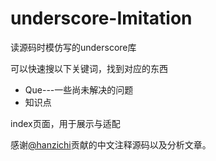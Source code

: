 # underscore-Imitation
读源码时模仿写的underscore库



可以快速搜以下关键词，找到对应的东西

- Que---一些尚未解决的问题
- 知识点



index页面，用于展示与适配



 感谢[@hanzichi](https://github.com/hanzichi/underscore-analysis)贡献的中文注释源码以及分析文章。